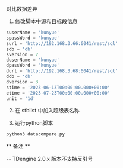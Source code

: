 
对比数据差异

1. 修改脚本中源和目标段信息

```python
suserName = 'kunyue'
spassWord = 'kunyue'
surl = 'http://192.168.3.66:6041/rest/sql'
sdb = 'db'
sversion = 2
duserName = 'kunyue'
dpassWord = 'kunyue'
durl = 'http://192.168.3.68:6041/rest/sql'
ddb = 'db'
dversion = 3
stime = '2023-06-13T00:00:00.000+00:00'
etime = '2023-07-23T00:00:00.000+00:00'
unit = '1d'
```

2. 在 stblist 中加入超级表名称

3. 运行python脚本

```bash
python3 datacompare.py
```

** 备注 **

-- TDengine 2.0.x 版本不支持反引号